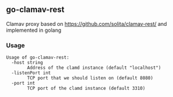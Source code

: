 ## go-clamav-rest

Clamav proxy based on https://github.com/solita/clamav-rest/ and implemented in golang

### Usage

```
Usage of go-clamav-rest:
  -host string
    	Address of the clamd instance (default "localhost")
  -listenPort int
    	TCP port that we should listen on (default 8080)
  -port int
    	TCP port of the clamd instance (default 3310)
```
